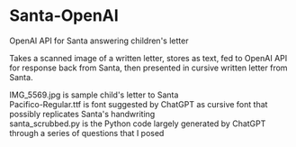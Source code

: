 # Santa-OpenAI
OpenAI API for Santa answering children's letter

Takes a scanned image of a written letter, stores as text, fed to OpenAI API for response back from Santa, then presented in cursive written letter from Santa.

IMG_5569.jpg is sample child's letter to Santa  
Pacifico-Regular.ttf is font suggested by ChatGPT as cursive font that possibly replicates Santa's handwriting  
santa_scrubbed.py is the Python code largely generated by ChatGPT through a series of questions that I posed  
